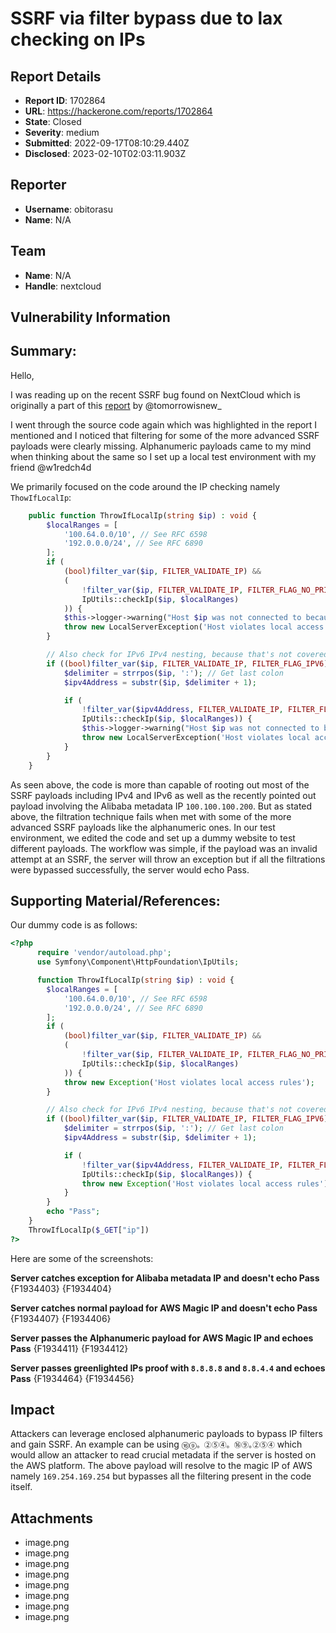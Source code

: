 # SSRF via filter bypass due to lax checking on IPs

## Report Details
- **Report ID**: 1702864
- **URL**: https://hackerone.com/reports/1702864
- **State**: Closed
- **Severity**: medium
- **Submitted**: 2022-09-17T08:10:29.440Z
- **Disclosed**: 2023-02-10T02:03:11.903Z

## Reporter
- **Username**: obitorasu
- **Name**: N/A

## Team
- **Name**: N/A
- **Handle**: nextcloud

## Vulnerability Information
## Summary:
Hello,

I was reading up on the recent SSRF bug found on NextCloud which is originally a part of this [report](https://hackerone.com/reports/1608039) by @tomorrowisnew_ 

I went through the source code again which was highlighted in the report I mentioned and I noticed that filtering for some of the more advanced SSRF payloads were clearly missing. Alphanumeric payloads came to my mind when thinking about the same so I set up a local test environment with my friend @w1redch4d

We primarily focused on the code around the IP checking namely `ThowIfLocalIp`:
```php
	public function ThrowIfLocalIp(string $ip) : void {
		$localRanges = [
			'100.64.0.0/10', // See RFC 6598
			'192.0.0.0/24', // See RFC 6890
		];
		if (
			(bool)filter_var($ip, FILTER_VALIDATE_IP) &&
			(
				!filter_var($ip, FILTER_VALIDATE_IP, FILTER_FLAG_NO_PRIV_RANGE | FILTER_FLAG_NO_RES_RANGE) ||
				IpUtils::checkIp($ip, $localRanges)
			)) {
			$this->logger->warning("Host $ip was not connected to because it violates local access rules");
			throw new LocalServerException('Host violates local access rules');
		}

		// Also check for IPv6 IPv4 nesting, because that's not covered by filter_var
		if ((bool)filter_var($ip, FILTER_VALIDATE_IP, FILTER_FLAG_IPV6) && substr_count($ip, '.') > 0) {
			$delimiter = strrpos($ip, ':'); // Get last colon
			$ipv4Address = substr($ip, $delimiter + 1);

			if (
				!filter_var($ipv4Address, FILTER_VALIDATE_IP, FILTER_FLAG_NO_PRIV_RANGE | FILTER_FLAG_NO_RES_RANGE) ||
				IpUtils::checkIp($ip, $localRanges)) {
				$this->logger->warning("Host $ip was not connected to because it violates local access rules");
				throw new LocalServerException('Host violates local access rules');
			}
		}
	}
```
As seen above, the code is more than capable of rooting out most of the SSRF payloads including IPv4 and IPv6 as well as the recently pointed out payload involving the Alibaba metadata IP `100.100.100.200`. But as stated above, the filtration technique fails when met with some of the more advanced SSRF payloads like the alphanumeric ones. In our test environment, we edited the code and set up a dummy website to test different payloads. The workflow was simple, if the payload was an invalid attempt at an SSRF, the server will throw an exception but if all the filtrations were bypassed successfully, the server would echo Pass.

## Supporting Material/References:
Our dummy code is as follows:
```php
<?php
      require 'vendor/autoload.php';
      use Symfony\Component\HttpFoundation\IpUtils;

      function ThrowIfLocalIp(string $ip) : void {
        $localRanges = [
            '100.64.0.0/10', // See RFC 6598
            '192.0.0.0/24', // See RFC 6890
        ];
        if (
            (bool)filter_var($ip, FILTER_VALIDATE_IP) &&
            (
                !filter_var($ip, FILTER_VALIDATE_IP, FILTER_FLAG_NO_PRIV_RANGE | FILTER_FLAG_NO_RES_RANGE) ||
                IpUtils::checkIp($ip, $localRanges)
            )) {
            throw new Exception('Host violates local access rules');
        }

        // Also check for IPv6 IPv4 nesting, because that's not covered by filter_var
        if ((bool)filter_var($ip, FILTER_VALIDATE_IP, FILTER_FLAG_IPV6) && substr_count($ip, '.') > 0) {
            $delimiter = strrpos($ip, ':'); // Get last colon
            $ipv4Address = substr($ip, $delimiter + 1);

            if (
                !filter_var($ipv4Address, FILTER_VALIDATE_IP, FILTER_FLAG_NO_PRIV_RANGE | FILTER_FLAG_NO_RES_RANGE) ||
                IpUtils::checkIp($ip, $localRanges)) {
                throw new Exception('Host violates local access rules');
            }
        }
        echo "Pass";
    }
    ThrowIfLocalIp($_GET["ip"])
?>
```

Here are some of the screenshots:

**Server catches exception for Alibaba metadata IP and doesn't echo Pass**
{F1934403}
{F1934404}

**Server catches normal payload for AWS Magic IP and doesn't echo Pass**
{F1934407}
{F1934406}

**Server passes the Alphanumeric payload for AWS Magic IP and echoes Pass**
{F1934411}
{F1934412}

**Server passes greenlighted IPs proof with `8.8.8.8` and `8.8.4.4` and echoes Pass**
{F1934464}
{F1934456}

## Impact

Attackers can leverage enclosed alphanumeric payloads to bypass IP filters and gain SSRF. An example can be using `⑯⑨。②⑤④。⑯⑨｡②⑤④` which would allow an attacker to read crucial metadata if the server is hosted on the AWS platform. The above payload will resolve to the magic IP of AWS namely `169.254.169.254` but bypasses all the filtering present in the code itself.

## Attachments
- image.png
- image.png
- image.png
- image.png
- image.png
- image.png
- image.png
- image.png
